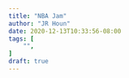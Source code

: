 ```yaml
---
title: "NBA Jam"
author: "JR Houn"
date: 2020-12-13T10:33:56-08:00
tags: [
    "",
]
draft: true
---
```


